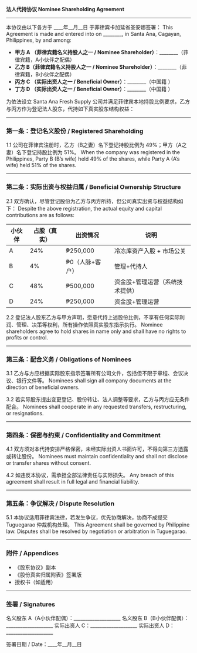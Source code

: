 **法人代持协议 Nominee Shareholding Agreement**

---

本协议由以下各方于 \_\_\_\_年\_\_月\_\_日 于菲律宾卡加延省圣安娜签署：
This Agreement is made and entered into on \_\_\_\_\_\_\_\_, in Santa Ana, Cagayan, Philippines, by and among:

* **甲方 A  （菲律宾籍名义持股人之一 / Nominee Shareholder）**：\_\_\_\_\_\_\_\_（菲律宾籍，A小伙伴之配偶）
* **乙方 B（菲律宾籍名义持股人之一 / Nominee Shareholder）**：\_\_\_\_\_\_\_\_（菲律宾籍，B小伙伴之配偶）
* **丙方 C （实际出资人之一 / Beneficial Owner）**：\_\_\_\_\_\_\_\_（中国籍 ）
* **丁方 D （实际出资人之一 / Beneficial Owner）**：\_\_\_\_\_\_\_\_（中国籍 ）

为依法设立 Santa Ana Fresh Supply 公司并满足菲律宾本地持股比例要求，乙方与丙方作为登记法人股东，代持如下真实股东结构权益：

---

### 第一条：登记名义股份 / Registered Shareholding

1.1 公司在菲律宾注册时，乙方（B之妻）名下登记持股比例为 49%；甲方（A之妻）名下登记持股比例为 51%。
When the company was registered in the Philippines, Party B (B’s wife) held 49% of the shares, while Party A (A’s wife) held 51% of the shares.

---

### 第二条：实际出资与权益归属 / Beneficial Ownership Structure

2.1 双方确认，尽管登记股份为乙方与丙方所持，但公司真实出资与权益结构如下：
Despite the above registration, the actual equity and capital contributions are as follows:

| 小伙伴 | 占股（真实）    | 出资情况      | 说明      |
| --- | --------- | --------- | ------- |
| A   | 24%       | ₱250,000  | 冷冻库资产入股 + 市场公关 |
| B   | 4%      | ₱0（人脉+客户） | 管理+代持人  |
| C   | 48%       | ₱500,000  | 资金股+管理运营（系统技术提供） |
| D   | 24%       | ₱250,000  | 资金股+管理运营 |

2.2 登记法人股东乙方与甲方声明，愿意代持上述股份比例，不享有任何实际利润、管理、决策等权利，所有操作依照真实股东指示执行。
Nominee shareholders agree to hold shares in name only and shall have no rights to profits or control.

---

### 第三条：配合义务 / Obligations of Nominees

3.1 乙方与方应根据实际股东指示签署所有公司文件，包括但不限于章程、会议决议、银行文件等。
Nominees shall sign all company documents at the direction of beneficial owners.

3.2 若实际股东提出变更登记、股份转让、法人调整等要求，乙方与丙方应无条件配合。
Nominees shall cooperate in any requested transfers, restructuring, or resignations.

---

### 第四条：保密与约束 / Confidentiality and Commitment

4.1 双方须对本代持安排严格保密，未经实际出资人书面许可，不得向第三方透露或转让股份。
Nominees must maintain confidentiality and shall not disclose or transfer shares without consent.

4.2 如违反本协议，需承担全部法律责任与实际损失。
Any breach of this agreement shall result in full legal and financial liability.

---

### 第五条：争议解决 / Dispute Resolution

5.1 本协议适用菲律宾法律，若发生争议，优先协商解决，协商不成提交 Tuguegarao 仲裁机构处理。
This Agreement shall be governed by Philippine law. Disputes shall be resolved by negotiation or arbitration in Tuguegarao.

---

### 附件 / Appendices

* 《股东协议》副本
* 《股份真实归属附表》签署版
* 授权书（如适用）

---

### 签署 / Signatures


名义股东 A（A小伙伴配偶）：\_\_\_\_\_\_\_\_\_\_\_\_\_\_\_\_\_\_\_\_
名义股东 B（B小伙伴配偶）：\_\_\_\_\_\_\_\_\_\_\_\_\_\_\_\_\_\_\_\_
实际出资人 C：\_\_\_\_\_\_\_\_\_\_\_\_\_\_\_\_\_\_\_\_
实际出资人 D：\_\_\_\_\_\_\_\_\_\_\_\_\_\_\_\_\_\_\_\_

签署日期 / Date：\_\_\_\_年\_\_月\_\_日
